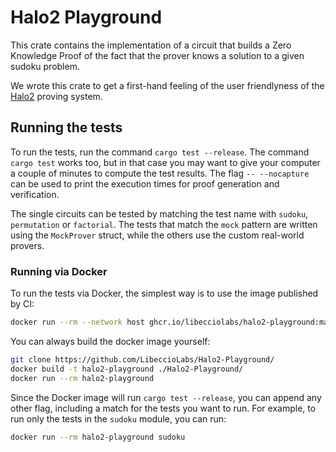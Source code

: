 # Halo2 Playground

This crate contains the implementation of a circuit that builds a
Zero Knowledge Proof of the fact that the prover knows a solution
to a given sudoku problem.

We wrote this crate to get a first-hand feeling of the user friendlyness
of the [Halo2](https://github.com/zcash/halo2) proving system.

## Running the tests
To run the tests, run the command `cargo test --release`.
The command `cargo test` works too, but in that case you may want
to give your computer a couple of minutes to compute the test results.
The flag `-- --nocapture` can be used to print the execution times for proof generation and verification.

The single circuits can be tested by matching the test name with `sudoku`, `permutation` or `factorial`.
The tests that match the `mock` pattern are written using the `MockProver` struct, while the others use the custom real-world provers.

### Running via Docker
To run the tests via Docker, the simplest way is to use the image published by CI:
```bash
docker run --rm --network host ghcr.io/libecciolabs/halo2-playground:main
```

You can always build the docker image yourself:
```bash
git clone https://github.com/LibeccioLabs/Halo2-Playground/
docker build -t halo2-playground ./Halo2-Playground/
docker run --rm halo2-playground
```

Since the Docker image will run `cargo test --release`, you can append any other flag, including a match for the tests you want to run.
For example, to run only the tests in the `sudoku` module, you can run:
```bash
docker run --rm halo2-playground sudoku
```
